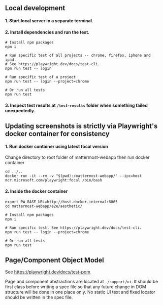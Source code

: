 ## Local development

#### 1. Start local server in a separate terminal.

#### 2. Install dependencies and run the test.

```
# Install npm packages
npm i

# Run specific test of all projects -- chrome, firefox, iphone and ipad.
# See https://playwright.dev/docs/test-cli.
npm run test -- login

# Run specific test of a project
npm run test -- login --project=chrome

# Or run all tests
npm run test
```

#### 3. Inspect test results at `/test-results` folder when something failed unexpectedly.

## Updating screenshots is strictly via Playwright's docker container for consistency

#### 1. Run docker container using latest focal version

Change directory to root folder of mattermost-webapp then run docker container

```
cd ../..
docker run -it --rm -v "$(pwd):/mattermost-webapp/" --ipc=host mcr.microsoft.com/playwright:focal /bin/bash
```

#### 2. Inside the docker container

```
export PW_BASE_URL=http://host.docker.internal:8065
cd mattermost-webapp/e2e/aesthetic/

# Install npm packages
npm i

# Run specific test. See https://playwright.dev/docs/test-cli.
npm run test -- login --project=chrome

# Or run all tests
npm run test
```

## Page/Component Object Model

See https://playwright.dev/docs/test-pom.

Page and component abstractions are located at `./support/ui`. It should be first class before writing a spec file so that any future change in DOM structure will be done in one place only. No static UI text and fixed locator should be written in the spec file.
